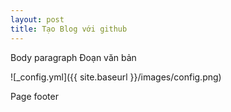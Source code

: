```yaml
---
layout: post
title: Tạo Blog với github
---
```


Body paragraph
Đoạn văn bản

![_config.yml]({{ site.baseurl }}/images/config.png)


Page footer
